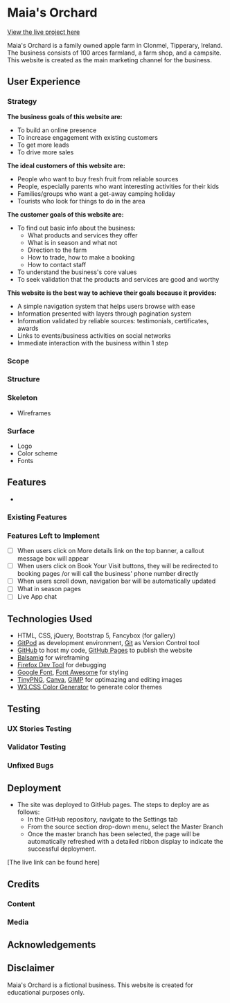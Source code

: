 # Maia's Orchard
[View the live project here](https://chubbyanh.github.io/maias-orchard/)

  Maia's Orchard is a family owned apple farm in Clonmel, Tipperary, Ireland. The business consists of 100 arces farmland, a farm shop, and a campsite. This website is created as the main marketing channel for the business.

## User Experience
### Strategy
  __The business goals of this website are:__
  - To build an online presence
  - To increase engagement with existing customers
  - To get more leads
  - To drive more sales

  __The ideal customers of this website are:__
  - People who want to buy fresh fruit from reliable sources
  - People, especially parents who want interesting activities for their kids
  - Families/groups who want a get-away camping holiday
  - Tourists who look for things to do in the area

  __The customer goals of this website are:__
  - To find out basic info about the business:
    - What products and services they offer
    - What is in season and what not
    - Direction to the farm
    - How to trade, how to make a booking
    - How to contact staff
  - To understand the business's core values
  - To seek validation that the products and services are good and worthy

  __This website is the best way to achieve their goals because it provides:__
  - A simple navigation system that helps users browse with ease
  - Information presented with layers through pagination system
  - Information validated by reliable sources: testimonials, certificates, awards
  - Links to events/business activities on social networks
  - Immediate interaction with the business within 1 step

### Scope

### Structure

### Skeleton
  - Wireframes

### Surface
  - Logo
  - Color scheme
  - Fonts

## Features 
  - 
### Existing Features


### Features Left to Implement

- [ ] When users click on More details link on the top banner, a callout message box will appear
- [ ] When users click on Book Your Visit buttons, they will be redirected to booking pages /or will call the business' phone number directly
- [ ] When users scroll down, navigation bar will be automatically updated
- [ ] What in season pages
- [ ] Live App chat

## Technologies Used
- HTML, CSS, jQuery, Bootstrap 5, Fancybox (for gallery)
- [GitPod](https://www.gitpod.io/) as development environment, [Git](https://git-scm.com/) as Version Control tool
- [GitHub](https://github.com/) to host my code, [GitHub Pages](https://pages.github.com/) to publish the website
- [Balsamig](https://balsamiq.com/) for wireframing
- [Firefox Dev Tool](https://developer.mozilla.org/en-US/docs/Tools) for debugging
- [Google Font](https://fonts.google.com/), [Font Awesome](https://fontawesome.com/) for styling
- [TinyPNG](https://tinypng.com/), [Canva](https://www.canva.com/), [GIMP](https://www.gimp.org/) for optimazing and editing images
- [W3.CSS Color Generator](https://www.w3schools.com/w3css/w3css_color_generator.asp) to generate color themes

## Testing 
### UX Stories Testing

### Validator Testing 


### Unfixed Bugs


## Deployment

- The site was deployed to GitHub pages. The steps to deploy are as follows: 
  - In the GitHub repository, navigate to the Settings tab 
  - From the source section drop-down menu, select the Master Branch
  - Once the master branch has been selected, the page will be automatically refreshed with a detailed ribbon display to indicate the successful deployment. 

[The live link can be found here] 


## Credits 

### Content 

### Media

## Acknowledgements

## Disclaimer
  Maia's Orchard is a fictional business. This website is created for educational purposes only.